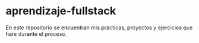 # aprendizaje-fullstack
En este repositorio se encuentran mis prácticas, proyectos y ejercicios que hare durante el proceso.

